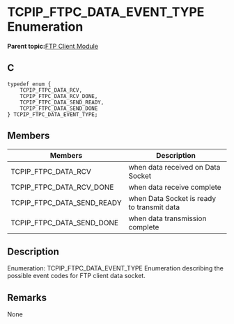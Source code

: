 # TCPIP\_FTPC\_DATA\_EVENT\_TYPE Enumeration

**Parent topic:**[FTP Client Module](GUID-CE11EBFA-49BD-4D91-86C5-FFD24810B03C.md)

## C

```
typedef enum { 
    TCPIP_FTPC_DATA_RCV, 
    TCPIP_FTPC_DATA_RCV_DONE, 
    TCPIP_FTPC_DATA_SEND_READY, 
    TCPIP_FTPC_DATA_SEND_DONE 
} TCPIP_FTPC_DATA_EVENT_TYPE; 
```

## Members

|Members|Description|
|-------|-----------|
|TCPIP\_FTPC\_DATA\_RCV|when data received on Data Socket|
|TCPIP\_FTPC\_DATA\_RCV\_DONE|when data receive complete|
|TCPIP\_FTPC\_DATA\_SEND\_READY|when Data Socket is ready to transmit data|
|TCPIP\_FTPC\_DATA\_SEND\_DONE|when data transmission complete|

## Description

Enumeration: TCPIP\_FTPC\_DATA\_EVENT\_TYPE Enumeration describing the possible event codes for FTP client data socket.

## Remarks

None

